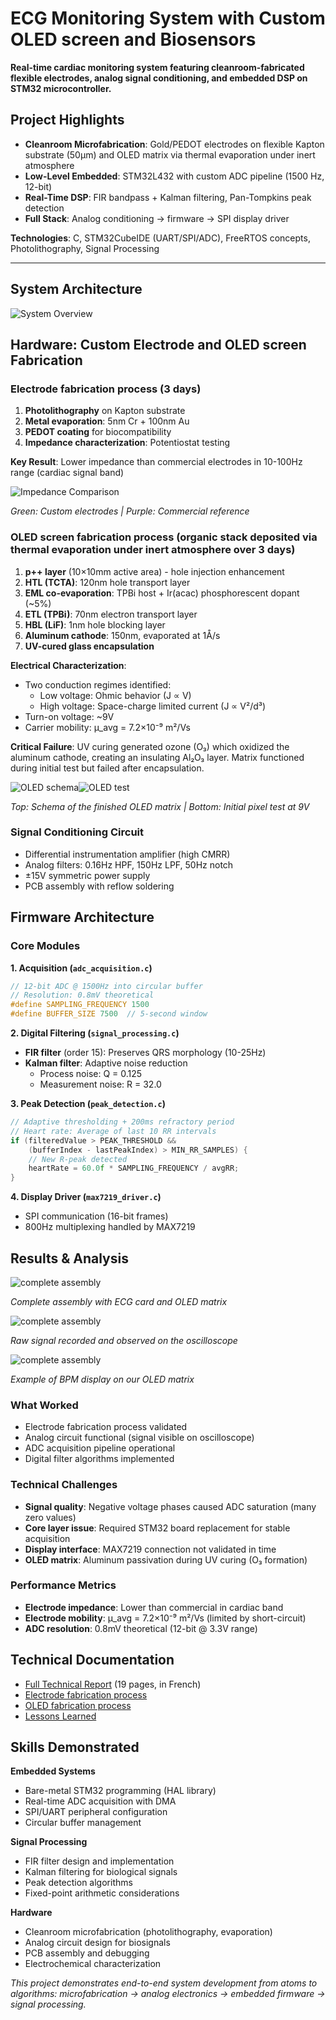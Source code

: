 # ECG Monitoring System with Custom OLED screen and Biosensors

**Real-time cardiac monitoring system featuring cleanroom-fabricated flexible electrodes, analog signal conditioning, and embedded DSP on STM32 microcontroller.**



## Project Highlights

- **Cleanroom Microfabrication**: Gold/PEDOT electrodes on flexible Kapton substrate (50μm) and OLED matrix via thermal evaporation under inert atmosphere
- **Low-Level Embedded**: STM32L432 with custom ADC pipeline (1500 Hz, 12-bit)
- **Real-Time DSP**: FIR bandpass + Kalman filtering, Pan-Tompkins peak detection
- **Full Stack**: Analog conditioning → firmware → SPI display driver

**Technologies**: C, STM32CubeIDE (UART/SPI/ADC), FreeRTOS concepts, Photolithography, Signal Processing

---

## System Architecture

![System Overview](media/system-overview.png)

## Hardware: Custom Electrode and OLED screen Fabrication

### Electrode fabrication process (3 days)
1. **Photolithography** on Kapton substrate
2. **Metal evaporation**: 5nm Cr + 100nm Au
3. **PEDOT coating** for biocompatibility
4. **Impedance characterization**: Potentiostat testing

**Key Result**: Lower impedance than commercial electrodes in 10-100Hz range (cardiac signal band)

![Impedance Comparison](hardware/electrodes/impedance-results/impedance-plot.png)

*Green: Custom electrodes | Purple: Commercial reference*

### OLED screen fabrication process (organic stack deposited via thermal evaporation under inert atmosphere over 3 days)
1. **p++ layer** (10×10mm active area) - hole injection enhancement
2. **HTL (TCTA)**: 120nm hole transport layer
3. **EML co-evaporation**: TPBi host + Ir(acac) phosphorescent dopant (~5%)
4. **ETL (TPBi)**: 70nm electron transport layer  
5. **HBL (LiF)**: 1nm hole blocking layer
6. **Aluminum cathode**: 150nm, evaporated at 1Å/s
7. **UV-cured glass encapsulation**

**Electrical Characterization**:
- Two conduction regimes identified:
  - Low voltage: Ohmic behavior (J ∝ V)
  - High voltage: Space-charge limited current (J ∝ V²/d³)
- Turn-on voltage: ~9V
- Carrier mobility: μ_avg = 7.2×10⁻⁹ m²/Vs

**Critical Failure**: UV curing generated ozone (O₃) which oxidized the aluminum cathode, creating an insulating Al₂O₃ layer. Matrix functioned during initial test but failed after encapsulation.

![OLED schema](hardware/oled-matrix/oled-schema.png)![OLED test](hardware/oled-matrix/oled-test.png)

*Top: Schema of the finished OLED matrix | Bottom: Initial pixel test at 9V*

### Signal Conditioning Circuit
- Differential instrumentation amplifier (high CMRR)
- Analog filters: 0.16Hz HPF, 150Hz LPF, 50Hz notch
- ±15V symmetric power supply
- PCB assembly with reflow soldering

## Firmware Architecture

### Core Modules

**1. Acquisition (`adc_acquisition.c`)**
```c
// 12-bit ADC @ 1500Hz into circular buffer
// Resolution: 0.8mV theoretical
#define SAMPLING_FREQUENCY 1500
#define BUFFER_SIZE 7500  // 5-second window
```

**2. Digital Filtering (`signal_processing.c`)**
- **FIR filter** (order 15): Preserves QRS morphology (10-25Hz)
- **Kalman filter**: Adaptive noise reduction
  - Process noise: Q = 0.125
  - Measurement noise: R = 32.0

**3. Peak Detection (`peak_detection.c`)**
```c
// Adaptive thresholding + 200ms refractory period
// Heart rate: Average of last 10 RR intervals
if (filteredValue > PEAK_THRESHOLD && 
    (bufferIndex - lastPeakIndex) > MIN_RR_SAMPLES) {
    // New R-peak detected
    heartRate = 60.0f * SAMPLING_FREQUENCY / avgRR;
}
```

**4. Display Driver (`max7219_driver.c`)**
- SPI communication (16-bit frames)
- 800Hz multiplexing handled by MAX7219

## Results & Analysis

![complete assembly](media/complete-assembly.png)

*Complete assembly with ECG card and OLED matrix*

![complete assembly](media/raw-ecg-signal.png)

*Raw signal recorded and observed on the oscilloscope*

![complete assembly](media/bpm-display.PNG)

*Example of BPM display on our OLED matrix*

### What Worked
 - Electrode fabrication process validated  
 - Analog circuit functional (signal visible on oscilloscope)  
 - ADC acquisition pipeline operational  
 - Digital filter algorithms implemented  

### Technical Challenges
 - **Signal quality**: Negative voltage phases caused ADC saturation (many zero values)  
 - **Core layer issue**: Required STM32 board replacement for stable acquisition  
 - **Display interface**: MAX7219 connection not validated in time  
 - **OLED matrix**: Aluminum passivation during UV curing (O₃ formation)

### Performance Metrics
- **Electrode impedance**: Lower than commercial in cardiac band
- **Electrode mobility**: μ_avg = 7.2×10⁻⁹ m²/Vs (limited by short-circuit)
- **ADC resolution**: 0.8mV theoretical (12-bit @ 3.3V range)

## Technical Documentation

- [Full Technical Report](docs/full-report.pdf) (19 pages, in French)
- [Electrode fabrication process](hardware/électrode/fabrication-process-electrode.md)
- [OLED fabrication process](hardware/électrode/fabrication-process-oled.md)
- [Lessons Learned](docs/lessons-learned.md)

## Skills Demonstrated

**Embedded Systems**
- Bare-metal STM32 programming (HAL library)
- Real-time ADC acquisition with DMA
- SPI/UART peripheral configuration
- Circular buffer management

**Signal Processing**
- FIR filter design and implementation
- Kalman filtering for biological signals
- Peak detection algorithms
- Fixed-point arithmetic considerations

**Hardware**
- Cleanroom microfabrication (photolithography, evaporation)
- Analog circuit design for biosignals
- PCB assembly and debugging
- Electrochemical characterization


*This project demonstrates end-to-end system development from atoms to algorithms: microfabrication → analog electronics → embedded firmware → signal processing.*
